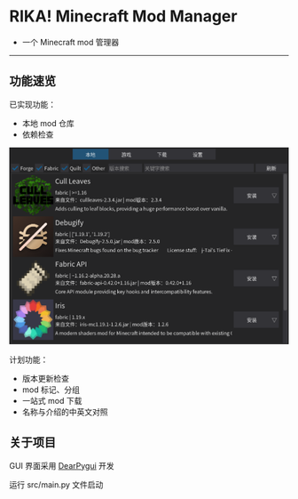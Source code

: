 # RIKA! Minecraft Mod Manager

- 一个 Minecraft mod 管理器

---

## 功能速览

已实现功能：

- 本地 mod 仓库
- 依赖检查

![看看我](/lookme.png)

计划功能：

- 版本更新检查
- mod 标记、分组
- 一站式 mod 下载
- 名称与介绍的中英文对照

## 关于项目

GUI 界面采用 [DearPygui](https://github.com/hoffstadt/DearPyGui) 开发

运行 src/main.py 文件启动